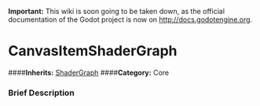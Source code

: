 **Important:** This wiki is soon going to be taken down, as the official documentation of the Godot project is now on http://docs.godotengine.org.

#  CanvasItemShaderGraph  
####**Inherits:** [ShaderGraph](class_shadergraph)
####**Category:** Core

###  Brief Description  

